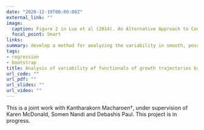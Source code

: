 ```yaml
---
date: "2020-12-19T00:00:00Z"
external_link: ""
image:
  caption: Figure 2 in Luo et al (2014). An Alternative Approach to Confidence Interval Estimation for the Win Ratio Statistic
  focal_point: Smart
links:
summary: develop a method for analyzing the variability in smooth, possibly nonlinear, functionals associated with a set of growth trajectories measured under different experimental conditions.
tags:
- regression
- bootstrap
title: Analysis of variability of functionals of growth trajectories based on limited data
url_code: ""
url_pdf: ""
url_slides: ""
url_video: ""
---
```


This is a joint work with Kantharakorn Macharoen†, under supervision of Karen McDonald, Somen Nandi and Debashis Paul. This project is in progress. 
